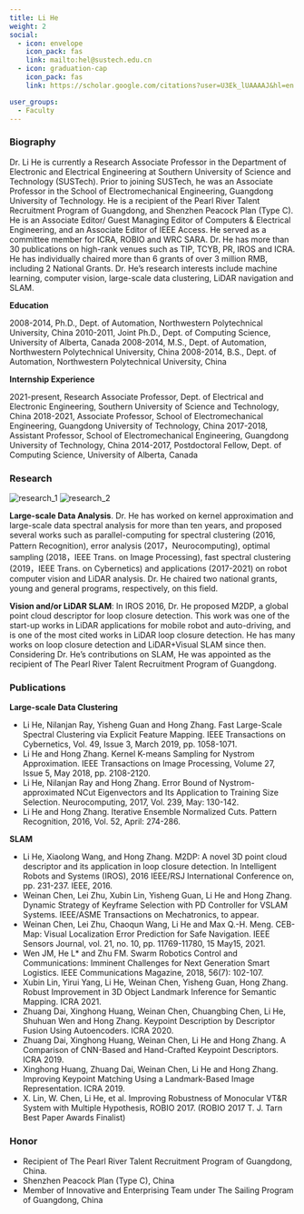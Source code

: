 ```yaml
---
title: Li He
weight: 2
social:
  - icon: envelope 
    icon_pack: fas
    link: mailto:hel@sustech.edu.cn
  - icon: graduation-cap 
    icon_pack: fas
    link: https://scholar.google.com/citations?user=U3Ek_lUAAAAJ&hl=en

user_groups:
  - Faculty
---
```

### Biography
Dr. Li He is currently a Research Associate Professor in the Department of Electronic and Electrical Engineering at Southern University of Science and Technology (SUSTech). Prior to joining SUSTech, he was an Associate Professor in the School of Electromechanical Engineering, Guangdong University of Technology. He is a recipient of the Pearl River Talent Recruitment Program of Guangdong, and Shenzhen Peacock Plan (Type C). He is an Associate Editor/ Guest Managing Editor of Computers & Electrical Engineering, and an Associate Editor of IEEE Access. He served as a committee member for ICRA, ROBIO and WRC SARA. Dr. He has more than 30 publications on high-rank venues such as TIP, TCYB, PR, IROS and ICRA. He has individually chaired more than 6 grants of over 3 million RMB, including 2 National Grants. Dr. He’s research interests include machine learning, computer vision, large-scale data clustering, LiDAR navigation and SLAM. 

**Education**

2008-2014, Ph.D., Dept. of Automation, Northwestern Polytechnical University, China
2010-2011, Joint Ph.D., Dept. of Computing Science, University of Alberta, Canada
2008-2014, M.S., Dept. of Automation, Northwestern Polytechnical University, China
2008-2014, B.S., Dept. of Automation, Northwestern Polytechnical University, China

**Internship Experience**

2021-present, Research Associate Professor, Dept. of Electrical and Electronic Engineering, Southern University of Science and Technology, China
2018-2021, Associate Professor, School of Electromechanical Engineering, Guangdong University of Technology, China
2017-2018, Assistant Professor, School of Electromechanical Engineering, Guangdong University of Technology, China
2014-2017, Postdoctoral Fellow, Dept. of Computing Science, University of Alberta, Canada

### Research
![research_1](authors_research/li_he_1.png)
![research_2](authors_research/li_he_2.png)

**Large-scale Data Analysis**. Dr. He has worked on kernel approximation and large-scale data spectral analysis for more than ten years, and proposed several works such as parallel-computing for spectral clustering (2016, Pattern Recognition), error analysis (2017，Neurocomputing), optimal sampling (2018，IEEE Trans. on Image Processing), fast spectral clustering (2019，IEEE Trans. on Cybernetics) and applications (2017-2021) on robot computer vision and LiDAR analysis. Dr. He chaired two national grants, young and general programs, respectively, on this field.  

**Vision and/or LiDAR SLAM**: In IROS 2016, Dr. He proposed M2DP, a global point cloud descriptor for loop closure detection. This work was one of the start-up works in LiDAR applications for mobile robot and auto-driving, and is one of the most cited works in LiDAR loop closure detection. He has many works on loop closure detection and LiDAR+Visual SLAM since then. Considering Dr. He’s contributions on SLAM, He was appointed as the recipient of The Pearl River Talent Recruitment Program of Guangdong. 

### Publications
**Large-scale Data Clustering**
- Li He, Nilanjan Ray, Yisheng Guan and Hong Zhang. Fast Large-Scale Spectral Clustering via Explicit Feature Mapping. IEEE Transactions on Cybernetics, Vol. 49, Issue 3, March 2019, pp. 1058-1071.
- Li He and Hong Zhang. Kernel K-means Sampling for Nystrom Approximation. IEEE Transactions on Image Processing, Volume 27, Issue 5, May 2018, pp. 2108-2120.
- Li He, Nilanjan Ray and Hong Zhang. Error Bound of Nystrom-approximated NCut Eigenvectors and Its Application to Training Size Selection. Neurocomputing, 2017, Vol. 239, May: 130-142.
- Li He and Hong Zhang. Iterative Ensemble Normalized Cuts. Pattern Recognition, 2016, Vol. 52, April: 274-286.

**SLAM**
- Li He, Xiaolong Wang, and Hong Zhang. M2DP: A novel 3D point cloud descriptor and its application in loop closure detection. In Intelligent Robots and Systems (IROS), 2016 IEEE/RSJ International Conference on, pp. 231-237. IEEE, 2016.
- Weinan Chen, Lei Zhu, Xubin Lin, Yisheng Guan, Li He and Hong Zhang. Dynamic Strategy of Keyframe Selection with PD Controller for VSLAM Systems. IEEE/ASME Transactions on Mechatronics, to appear.
- Weinan Chen, Lei Zhu, Chaoqun Wang, Li He and Max Q.-H. Meng. CEB-Map: Visual Localization Error Prediction for Safe Navigation. IEEE Sensors Journal, vol. 21, no. 10, pp. 11769-11780, 15 May15, 2021.
- Wen JM, He L* and Zhu FM. Swarm Robotics Control and Communications: Imminent Challenges for Next Generation Smart Logistics. IEEE Communications Magazine, 2018, 56(7): 102-107.
- Xubin Lin, Yirui Yang, Li He, Weinan Chen, Yisheng Guan, Hong Zhang. Robust Improvement in 3D Object Landmark Inference for Semantic Mapping. ICRA 2021. 
- Zhuang Dai, Xinghong Huang, Weinan Chen, Chuangbing Chen, Li He, Shuhuan Wen and Hong Zhang. Keypoint Description by Descriptor Fusion Using Autoencoders. ICRA 2020.
- Zhuang Dai, Xinghong Huang, Weinan Chen, Li He and Hong Zhang. A Comparison of CNN-Based and Hand-Crafted Keypoint Descriptors. ICRA 2019.
- Xinghong Huang, Zhuang Dai, Weinan Chen, Li He and Hong Zhang. Improving Keypoint Matching Using a Landmark-Based Image Representation. ICRA 2019.
- X. Lin, W. Chen, Li He, et al. Improving Robustness of Monocular VT&R System with Multiple Hypothesis, ROBIO 2017. (ROBIO 2017 T. J. Tarn Best Paper Awards Finalist) 

### Honor
- Recipient of The Pearl River Talent Recruitment Program of Guangdong, China.
- Shenzhen Peacock Plan (Type C), China
- Member of Innovative and Enterprising Team under The Sailing Program of Guangdong, China
